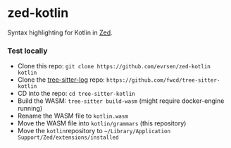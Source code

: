# zed-kotlin
Syntax highlighting for Kotlin in [Zed](https://github.com/zed-industries/zed).

### Test locally

- Clone this repo: `git clone https://github.com/evrsen/zed-kotlin kotlin`
- Clone the [tree-sitter-log](https://github.com/fwcd/tree-sitter-kotlin) repo: `https://github.com/fwcd/tree-sitter-kotlin`
- CD into the repo: `cd tree-sitter-kotlin`
- Build the WASM: `tree-sitter build-wasm` (might require docker-engine running)
- Rename the WASM file to `kotlin.wasm`
- Move the WASM file into `kotlin/grammars` (this repository)
- Move the `kotlin`repository to `~/Library/Application Support/Zed/extensions/installed`
